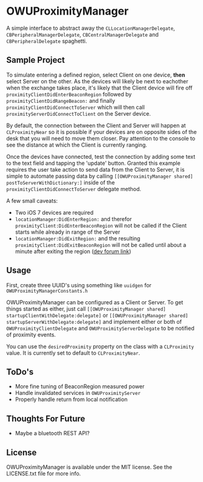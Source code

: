 # OWUProximityManager

A simple interface to abstract away the `CLLocationManagerDelegate`, `CBPeripheralManagerDelegate`, `CBCentralManagerDelegate` and `CBPeripheralDelegate` spaghetti.

## Sample Project

To simulate entering a defined region, select Client on one device, **then** select Server on the other. As the devices will likely be next to eachother when the exchange takes place, it's likely that the Client device will fire off `proximityClientDidEnterBeaconRegion` followed by `proximityClientDidRangeBeacon:` and finally `proximityClientDidConnectToServer` which will then call `proximityServerDidConnectToClient` on the Server device.

By default, the connection between the Client and Server will happen at `CLProximityNear` so it is possible if your devices are on opposite sides of the desk that you will need to move them closer. Pay attention to the console to see the distance at which the Client is currently ranging.

Once the devices have connected, test the connection by adding some text to the text field and tapping the 'update' button. Granted this example requires the user take action to send data from the Client to Server, it is simple to automate passing data by calling `[[OWUProximityManager shared] postToServerWithDictionary:]` inside of the `proximityClientDidConnectToServer` delegate method.

A few small caveats:
- Two iOS 7 devices are required
- `locationManager:DidEnterRegion:` and therefor `proximityClient:DidEnterBeaconRegion` will not be called if the Client starts while already in range of the Server
- `locationManager:DidExitRegion:` and the resulting `proximityClient:DidExitBeaconRegion` will not be called until about a minute after exiting the region ([dev forum link](https://devforums.apple.com/message/898335#898335))

## Usage

First, create three UUID's using something like `uuidgen` for `OWUProximityManagerConstants.h`

OWUProximityManager can be configured as a Client or Server. To get things started as either, just call `[[OWUProximityManager shared] startupClientWithDelegate:delegate]` or `[[OWUProximityManager shared] startupServerWithDelegate:delegate]` and implement either or both of `OWUProximityClientDelegate` and `OWUProximityServerDelegate` to be notified of proximity events.

You can use the `desiredProximity` property on the class with a `CLProximity` value. It is currently set to default to `CLProximityNear`.

## ToDo's
- More fine tuning of BeaconRegion measured power
- Handle invalidated services in `OWUProximityServer`
- Properly handle return from local notification

## Thoughts For Future
- Maybe a bluetooth REST API?

## License
OWUProximityManager is available under the MIT license. See the LICENSE.txt file for more info.